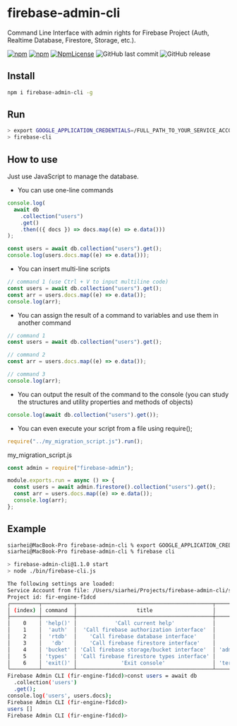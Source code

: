 # firebase-admin-cli

Command Line Interface with admin rights for Firebase Project (Auth, Realtime Database, Firestore, Storage, etc.).

[![npm](https://img.shields.io/npm/v/firebase-admin-cli.svg)](https://www.npmjs.com/package/firebase-admin-cli)
[![npm](https://img.shields.io/npm/dy/firebase-admin-cli.svg)](https://www.npmjs.com/package/firebase-admin-cli)
[![NpmLicense](https://img.shields.io/npm/l/firebase-admin-cli.svg)](https://www.npmjs.com/package/firebase-admin-cli)
![GitHub last commit](https://img.shields.io/github/last-commit/siarheidudko/firebase-admin-cli.svg)
![GitHub release](https://img.shields.io/github/release/siarheidudko/firebase-admin-cli.svg)

## Install

```bash
npm i firebase-admin-cli -g
```

## Run

```bash
> export GOOGLE_APPLICATION_CREDENTIALS=/FULL_PATH_TO_YOUR_SERVICE_ACCOUNT.json
> firebase-cli
```

## How to use

Just use JavaScript to manage the database.

- You can use one-line commands

```js
console.log(
  await db
    .collection("users")
    .get()
    .then(({ docs }) => docs.map((e) => e.data()))
);
```

```js
const users = await db.collection("users").get();
console.log(users.docs.map((e) => e.data()));
```

- You can insert multi-line scripts

```js
// command 1 (use Ctrl + V to input multiline code)
const users = await db.collection("users").get();
const arr = users.docs.map((e) => e.data());
console.log(arr);
```

- You can assign the result of a command to variables and use them in another command

```js
// command 1
const users = await db.collection("users").get();
```

```js
// command 2
const arr = users.docs.map((e) => e.data());
```

```js
// command 3
console.log(arr);
```

- You can output the result of the command to the console (you can study the structures and utility properties and methods of objects)

```js
console.log(await db.collection("users").get());
```

- You can even execute your script from a file using require();

```js
require("../my_migration_script.js").run();
```

my_migration_script.js

```js
const admin = require("firebase-admin");

module.exports.run = async () => {
  const users = await admin.firestore().collection("users").get();
  const arr = users.docs.map((e) => e.data());
  console.log(arr);
};
```

## Example

```bash
siarhei@MacBook-Pro firebase-admin-cli % export GOOGLE_APPLICATION_CREDENTIALS=/Users/siarhei/Projects/firebase-admin-cli/serviceAccount.json
siarhei@MacBook-Pro firebase-admin-cli % firebase cli

> firebase-admin-cli@1.1.0 start
> node ./bin/firebase-cli.js

The following settings are loaded:
Service Account from file: /Users/siarhei/Projects/firebase-admin-cli/serviceAccount.json
Project id: fir-engine-f1dcd
┌─────────┬──────────┬───────────────────────────────────────────┬─────────────────────────────┐
│ (index) │ command  │                   title                   │            alias            │
├─────────┼──────────┼───────────────────────────────────────────┼─────────────────────────────┤
│    0    │ 'help()' │            'Сall current help'            │          'help()'           │
│    1    │  'auth'  │  'Сall firebase authorization interface'  │       'admin.auth()'        │
│    2    │  'rtdb'  │    'Сall firebase database interface'     │     'admin.database()'      │
│    3    │   'db'   │    'Сall firebase firestore interface'    │     'admin.firestore()'     │
│    4    │ 'bucket' │ 'Сall firebase storage/bucket interface'  │ 'admin.storage().bucket()'  │
│    5    │ 'types'  │ 'Сall firebase firestore types interface' │      'admin.firestore'      │
│    6    │ 'exit()' │              'Exit console'               │ 'terminalInterface.close()' │
└─────────┴──────────┴───────────────────────────────────────────┴─────────────────────────────┘
Firebase Admin CLI (fir-engine-f1dcd)>const users = await db
  .collection('users')
  .get();
console.log('users', users.docs);
Firebase Admin CLI (fir-engine-f1dcd)>
users []
Firebase Admin CLI (fir-engine-f1dcd)>
```
